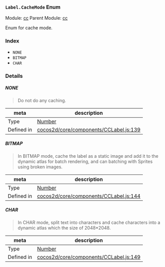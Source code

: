 ### `Label.CacheMode` Enum



Module: [cc](../modules/cc.md)
Parent Module: [cc](../modules/cc.md)


Enum for cache mode.


### Index
  - `NONE`
  - `BITMAP`
  - `CHAR`

### Details


##### NONE

> Do not do any caching.

| meta | description |
|------|-------------|
| Type | <a href="https://developer.mozilla.org/en/JavaScript/Reference/Global_Objects/Number" class="crosslink external" target="_blank">Number</a> |
| Defined in | [cocos2d/core/components/CCLabel.js:139](https://github.com/cocos-creator/engine/blob/26031bddd1aecdbf9bbdebe19ecaa672b1c35061/cocos2d/core/components/CCLabel.js#L139) |



##### BITMAP

> In BITMAP mode, cache the label as a static image and add it to the dynamic atlas for batch rendering, and can batching with Sprites using broken images.

| meta | description |
|------|-------------|
| Type | <a href="https://developer.mozilla.org/en/JavaScript/Reference/Global_Objects/Number" class="crosslink external" target="_blank">Number</a> |
| Defined in | [cocos2d/core/components/CCLabel.js:144](https://github.com/cocos-creator/engine/blob/26031bddd1aecdbf9bbdebe19ecaa672b1c35061/cocos2d/core/components/CCLabel.js#L144) |



##### CHAR

> In CHAR mode, split text into characters and cache characters into a dynamic atlas which the size of 2048*2048.

| meta | description |
|------|-------------|
| Type | <a href="https://developer.mozilla.org/en/JavaScript/Reference/Global_Objects/Number" class="crosslink external" target="_blank">Number</a> |
| Defined in | [cocos2d/core/components/CCLabel.js:149](https://github.com/cocos-creator/engine/blob/26031bddd1aecdbf9bbdebe19ecaa672b1c35061/cocos2d/core/components/CCLabel.js#L149) |


